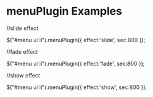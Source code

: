 menuPlugin Examples
==========

//slide effect

$("#menu ul li").menuPlugin({
effect:'slide',
sec:800
});


//fade effect

$("#menu ul li").menuPlugin({
effect:'fade',
sec:800
});


//show effect

$("#menu ul li").menuPlugin({
effect:'show',
sec:800
});

